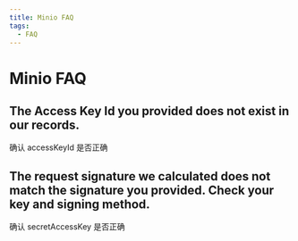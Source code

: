 ```yaml
---
title: Minio FAQ
tags:
  - FAQ
---
```


# Minio FAQ

## The Access Key Id you provided does not exist in our records.

确认 accessKeyId 是否正确

## The request signature we calculated does not match the signature you provided. Check your key and signing method.

确认 secretAccessKey 是否正确
